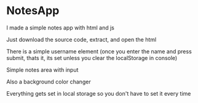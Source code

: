 # NotesApp
I made a simple notes app with html and js

Just download the source code, extract, and open the html

There is a simple username element (once you enter the name and press submit, thats it, its set unless you clear the localStorage in console)

Simple notes area with input

Also a background color changer

Everything gets set in local storage so you don't have to set it every time
